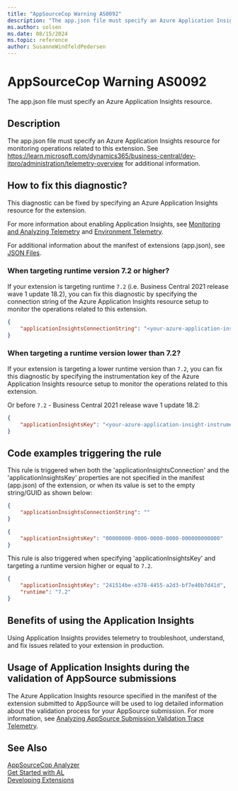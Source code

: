 ```yaml
---
title: "AppSourceCop Warning AS0092"
description: "The app.json file must specify an Azure Application Insights resource for monitoring operations related to this extension."
ms.author: solsen
ms.date: 08/15/2024
ms.topic: reference
author: SusanneWindfeldPedersen
---
```

[//]: # (START>DO_NOT_EDIT)
[//]: # (IMPORTANT:Do not edit any of the content between here and the END>DO_NOT_EDIT.)
[//]: # (Any modifications should be made in the .xml files in the ModernDev repo.)
# AppSourceCop Warning AS0092
The app.json file must specify an Azure Application Insights resource.

## Description
The app.json file must specify an Azure Application Insights resource for monitoring operations related to this extension. See https://learn.microsoft.com/dynamics365/business-central/dev-itpro/administration/telemetry-overview for additional information.

[//]: # (IMPORTANT: END>DO_NOT_EDIT)
## How to fix this diagnostic?

This diagnostic can be fixed by specifying an Azure Application Insights resource for the extension. 

For more information about enabling Application Insights, see [Monitoring and Analyzing Telemetry](../../administration/telemetry-overview.md) and [Environment Telemetry](../../administration/tenant-admin-center-telemetry.md).

For additional information about the manifest of extensions (app.json), see [JSON Files](../devenv-json-files.md).

### When targeting runtime version 7.2 or higher?

If your extension is targeting runtime `7.2` (i.e. Business Central 2021 release wave 1 update 18.2), you can fix this diagnostic by specifying the connection string of the Azure Application Insights resource setup to monitor the operations related to this extension. 

```JSON
{
    "applicationInsightsConnectionString": "<your-azure-application-insight-connection-string>"
}
```

### When targeting a runtime version lower than 7.2?

If your extension is targeting a lower runtime version than `7.2`, you can fix this diagnostic by specifying the instrumentation key of the Azure Application Insights resource setup to monitor the operations related to this extension.

Or before `7.2` - Business Central 2021 release wave 1 update 18.2:

```JSON
{
    "applicationInsightsKey": "<your-azure-application-insight-instrumentationKey>"
}
```

## Code examples triggering the rule

This rule is triggered when both the 'applicationInsightsConnection' and the 'applicationInsightsKey' properties are not specified in the manifest (app.json) of the extension, or when its value is set to the empty string/GUID as shown below:

```JSON
{
    "applicationInsightsConnectionString": ""
}
```

```JSON
{
    "applicationInsightsKey": "00000000-0000-0000-0000-000000000000"
}
```

This rule is also triggered when specifying 'applicationInsightsKey' and targeting a runtime version higher or equal to `7.2`.

```JSON
{
    "applicationInsightsKey": "241514be-e378-4455-a2d3-bf7e40b7d41d",
    "runtime": "7.2"
}
```

## Benefits of using the Application Insights

Using Application Insights provides telemetry to troubleshoot, understand, and fix issues related to your extension in production.

## Usage of Application Insights during the validation of AppSource submissions

The Azure Application Insights resource specified in the manifest of the extension submitted to AppSource will be used to log detailed information about the validation process for your AppSource submission. For more information, see [Analyzing AppSource Submission Validation Trace Telemetry](../../administration/telemetry-appsource-submission-validation-trace.md).

## See Also  
[AppSourceCop Analyzer](appsourcecop.md)  
[Get Started with AL](../devenv-get-started.md)  
[Developing Extensions](../devenv-dev-overview.md)  
